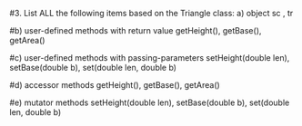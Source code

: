 #3. List ALL the following items based on the Triangle class:
a) object
sc , tr

#b) user-defined methods with return value
getHeight(), getBase(), getArea()

#c) user-defined methods with passing-parameters 
setHeight(double len), setBase(double b), set(double len, double b)

#d) accessor methods
getHeight(), getBase(), getArea()

#e) mutator methods
setHeight(double len), setBase(double b), set(double len, double b)
